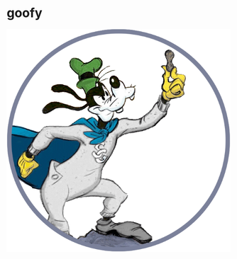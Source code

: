 # goofy

<img src="https://github.com/computative/goofy/blob/main/supergoof.gif?raw=true" style="width=30%; height=30%; display:block;" />
